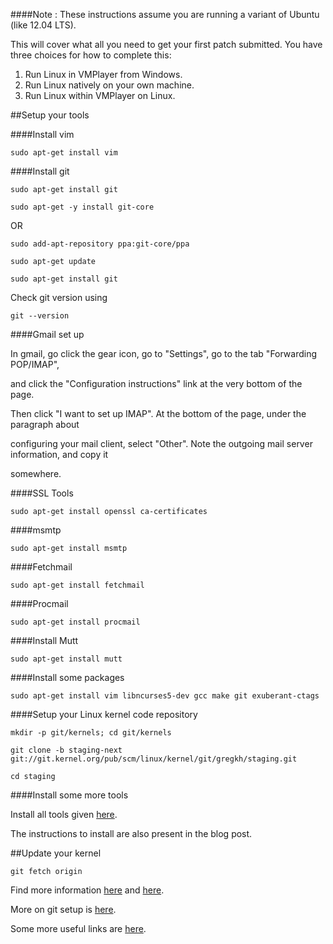 ####Note : These instructions assume you are running a variant of Ubuntu (like 12.04 LTS).


This will cover what all you need to get your first patch submitted. 
You have three choices for how to complete this:

1. Run Linux in VMPlayer from Windows.
2. Run Linux natively on your own machine.
3. Run Linux within VMPlayer on Linux.



##Setup your tools

####Install vim

```
sudo apt-get install vim
```


####Install git

```
sudo apt-get install git

sudo apt-get -y install git-core
```

OR

```
sudo add-apt-repository ppa:git-core/ppa

sudo apt-get update

sudo apt-get install git
```

Check git version using

```
git --version
```


####Gmail set up

In gmail, go click the gear icon, go to "Settings", go to the tab "Forwarding POP/IMAP",

and click the "Configuration instructions" link at the very bottom of the page.


Then click "I want to set up IMAP". At the bottom of the page, under the paragraph about

configuring your mail client, select "Other". Note the outgoing mail server information, and copy it

somewhere.



####SSL Tools

```
sudo apt-get install openssl ca-certificates
```


####msmtp

```
sudo apt-get install msmtp
```


####Fetchmail

```
sudo apt-get install fetchmail
```


####Procmail

```
sudo apt-get install procmail
```


####Install Mutt

```
sudo apt-get install mutt
```


####Install some packages

```
sudo apt-get install vim libncurses5-dev gcc make git exuberant-ctags
```


####Setup your Linux kernel code repository

```
mkdir -p git/kernels; cd git/kernels

git clone -b staging-next git://git.kernel.org/pub/scm/linux/kernel/git/gregkh/staging.git

cd staging
```


####Install some more tools

Install all tools given [here](https://tapaswenipathak.wordpress.com/2014/10/11/tools-to-cleanup-linux-kernel/).

The instructions to install are also present in the blog post.



##Update your kernel

```
git fetch origin
```


Find more information [here](http://kernelnewbies.org/OutreachyfirstpatchSetup?action=show&redirect=OPWfirstpatchSetup) and [here](http://kernelnewbies.org/Outreachyfirstpatch?action=show&redirect=OPWfirstpatch).

More on git setup is [here](https://tapaswenipathak.wordpress.com/2014/08/26/git-setup/).


Some more useful links are [here](https://tapaswenipathak.wordpress.com/2014/10/03/submit-your-first-linux-kernel-patch/).
